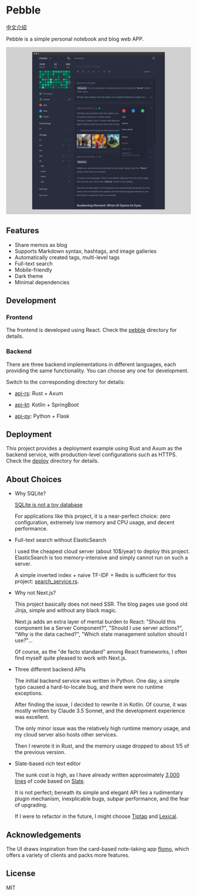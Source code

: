 # Pebble

[中文介绍](./README-zh.md)

Pebble is a simple personal notebook and blog web APP.

![screenshot](./data/screenshot-en.png)

## Features

* Share memos as blog
* Supports Markdown syntax, hashtags, and image galleries
* Automatically created tags, multi-level tags
* Full-text search
* Mobile-friendly
* Dark theme
* Minimal dependencies

## Development

### Frontend

The frontend is developed using React. Check the [pebble](./pebble) directory for details.

### Backend

There are three backend implementations in different languages, each providing the same functionality. You can choose any one for development.

Switch to the corresponding directory for details:

* [api-rs](./api-rs): Rust + Axum

* [api-kt](./api-kt): Kotlin + SpringBoot

* [api-py](./api-py): Python + Flask

## Deployment

This project provides a deployment example using Rust and Axum as the backend service, with production-level configurations such as HTTPS. Check the [deploy](./deploy) directory for details.

## About Choices

* Why SQLite?

  [SQLite is not a toy database](https://antonz.org/sqlite-is-not-a-toy-database/)

  For applications like this project, it is a near-perfect choice: zero configuration, extremely low memory and CPU usage, and decent performance.

* Full-text search without ElasticSearch

  I used the cheapest cloud server (about 10$/year) to deploy this project. ElasticSearch is too memory-intensive and simply cannot run on such a server.

  A simple inverted index + naive TF-IDF + Redis is sufficient for this project: [search_service.rs](./api-rs/src/service/search_service.rs).

* Why not Next.js?

  This project basically does not need SSR. The blog pages use good old Jinja, simple and without any black magic.

  Next.js adds an extra layer of mental burden to React: "Should this component be a Server Component?", "Should I use server actions?", "Why is the data cached?", "Which state management solution should I use?"...

  Of course, as the "de facto standard" among React frameworks, I often find myself quite pleased to work with Next.js.

* Three different backend APIs

  The initial backend service was written in Python. One day, a simple typo caused a hard-to-locate bug, and there were no runtime exceptions.

  After finding the issue, I decided to rewrite it in Kotlin. Of course, it was mostly written by Claude 3.5 Sonnet, and the development experience was excellent.

  The only minor issue was the relatively high runtime memory usage, and my cloud server also hosts other services.

  Then I rewrote it in Rust, and the memory usage dropped to about 1/5 of the previous version.

* Slate-based rich text editor

  The sunk cost is high, as I have already written approximately [3,000 lines](pebble/src/components/editor) of code based on [Slate](https://github.com/ianstormtaylor/slate).

  It is not perfect; beneath its simple and elegant API lies a rudimentary plugin mechanism, inexplicable bugs, subpar performance, and the fear of upgrading.

  If I were to refactor in the future, I might choose [Tiptap](https://github.com/ueberdosis/tiptap) and [Lexical](https://github.com/facebook/lexical).

## Acknowledgements

The UI draws inspiration from the card-based note-taking app [flomo](https://flomoapp.com/),
which offers a variety of clients and packs more features.

## License

MIT
